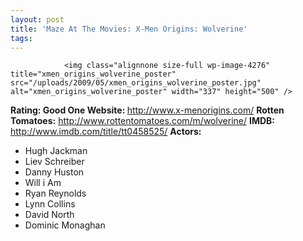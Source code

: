 ```yaml
---
layout: post
title: 'Maze At The Movies: X-Men Origins: Wolverine'
tags:
---
```



                <img class="alignnone size-full wp-image-4276" title="xmen_origins_wolverine_poster" src="/uploads/2009/05/xmen_origins_wolverine_poster.jpg" alt="xmen_origins_wolverine_poster" width="337" height="500" />
<p><strong>Rating: Good One
Website: </strong><a href="http://www.x-menorigins.com/"><a href="http://www.x-menorigins.com/">http://www.x-menorigins.com/</a></a>
<strong>Rotten Tomatoes:</strong> <a href="http://www.rottentomatoes.com/m/wolverine/"><a href="http://www.rottentomatoes.com/m/wolverine/">http://www.rottentomatoes.com/m/wolverine/</a></a>
<strong>IMDB: </strong><a href="http://www.imdb.com/title/tt0458525/"><a href="http://www.imdb.com/title/tt0458525/">http://www.imdb.com/title/tt0458525/</a></a>
<strong>Actors:</strong></p>
<ul>
    <li>Hugh Jackman</li>
    <li>Liev Schreiber</li>
    <li>Danny Huston</li>
    <li>Will i Am</li>
    <li>Ryan Reynolds</li>
    <li>Lynn Collins</li>
    <li>David North</li>
    <li>Dominic Monaghan</li>
</ul>

